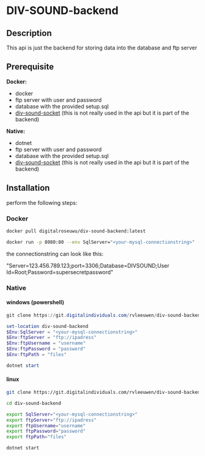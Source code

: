 # DIV-SOUND-backend

## Description
This api is just the backend for storing data into the database and ftp server


## Prerequisite

**Docker:**
- docker
- ftp server with user and password
- database with the provided setup.sql
- [div-sound-socket](https://git.digitalindividuals.com/rvleeuwen/div-sound-socket) (this is not really used in the api but it is part of the backend)


**Native:**
- dotnet
- ftp server with user and password
- database with the provided setup.sql
- [div-sound-socket](https://git.digitalindividuals.com/rvleeuwen/div-sound-socket) (this is not really used in the api but it is part of the backend)




## Installation

perform the following steps:

### Docker

```Bash
docker pull digitalroseuwu/div-sound-backend:latest

docker run -p 8080:80 --env SqlServer="<your-mysql-connectionstring>" --env ftpServer=ftp://<your ip address> --env ftpUsername=<your ftp username> --env ftpPassword=<your ftp password> --env ftpPath=files digitalroseuwu/div-sound-backend
```

the connectionstring can look like this:

"Server=123.456.789.123;port=3306;Database=DIVSOUND;User Id=Root;Password=supersecretpassword"

### Native

#### windows (powershell)
```powershell
git clone https://git.digitalindividuals.com/rvleeuwen/div-sound-backend.git

set-location div-sound-backend
$Env:SqlServer = "<your-mysql-connectionstring>"
$Env:ftpServer = "ftp://ipadress"
$Env:ftpUsername = "username"
$Env:ftpPassword = "password"
$Env:ftpPath = "files"

dotnet start
```

#### linux
```bash
git clone https://git.digitalindividuals.com/rvleeuwen/div-sound-backend.git

cd div-sound-backend

export SqlServer="<your-mysql-connectionstring>"
export ftpServer="ftp://ipadress"
export ftpUsername="username"
export ftpPassword="password"
export ftpPath="files"

dotnet start
```

